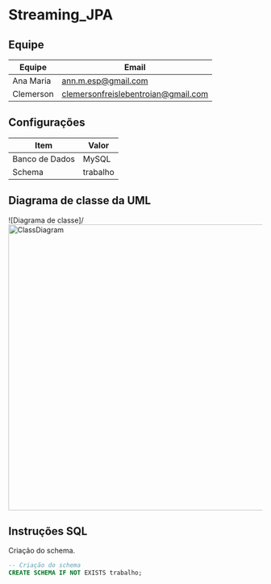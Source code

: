 # Streaming_JPA

## Equipe

| Equipe     | Email                                |
|------------|--------------------------------------|
| Ana Maria  | ann.m.esp@gmail.com                  |
| Clemerson  | clemersonfreislebentroian@gmail.com  |

## Configurações

| Item           | Valor         |
|----------------|---------------|
| Banco de Dados | MySQL         |
| Schema         | trabalho |

## Diagrama de classe da UML

![Diagrama de classe]/<img width="1910" height="567" alt="ClassDiagram" src="https://github.com/user-attachments/assets/39e50f5b-d9d1-4341-a7c4-c8633256fb96" />

## Instruções SQL

Criação do schema.
```SQL
-- Criação do schema
CREATE SCHEMA IF NOT EXISTS trabalho;
